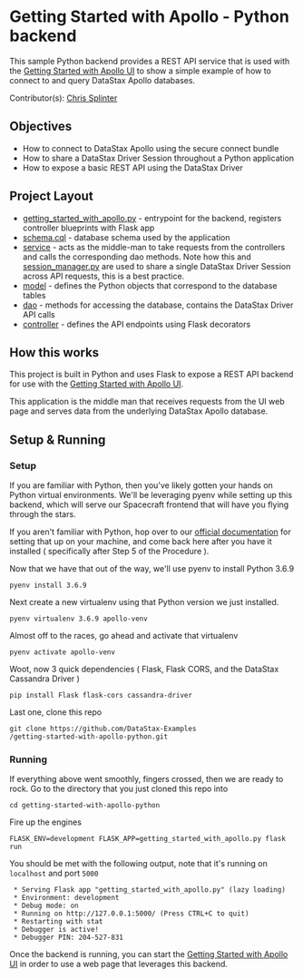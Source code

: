 # Getting Started with Apollo - Python backend

This sample Python backend provides a REST API service that is used with the [Getting Started with Apollo UI](https://github.com/DataStax-Examples/getting-started-with-apollo-ui) to show a
simple example of how to connect to and query DataStax Apollo databases.

Contributor(s): [Chris Splinter](https://github.com/csplinter)

## Objectives
- How to connect to DataStax Apollo using the secure connect bundle
- How to share a DataStax Driver Session throughout a Python application
- How to expose a basic REST API using the DataStax Driver

## Project Layout
- [getting_started_with_apollo.py](getting_started_with_apollo.py) - entrypoint for the backend, registers controller blueprints with Flask app
- [schema.cql](schema.cql) - database schema used by the application
- [service](service/) - acts as the middle-man to take requests from the controllers and calls the corresponding dao methods.
Note how this and [session_manager.py](dao/session_manager.py) are used to share a single DataStax Driver Session across API requests, this is a best practice.
- [model](model/) - defines the Python objects that correspond to the database tables
- [dao](dao/) - methods for accessing the database, contains the DataStax Driver API calls
- [controller](controller/) - defines the API endpoints using Flask decorators

## How this works
This project is built in Python and uses Flask to expose a REST API backend for use with the [Getting Started with Apollo UI](https://github.com/DataStax-Examples/getting-started-with-apollo-ui).

This application is the middle man that receives requests from the UI web page and serves data from the underlying DataStax Apollo database.

## Setup & Running

### Setup
If you are familiar with Python, then you've likely gotten your hands on Python virtual environments.
We'll be leveraging pyenv while setting up this backend, which will serve our
Spacecraft frontend that will have you flying through the stars.

If you aren't familiar with Python, hop over to our [official documentation](https://helpdocs.datastax.com/aws/dscloud/apollo/dscloudPythonDriver.html#Installingpyenv,Python,andvirtualenv)
for setting that up on your machine, and come back here after you have it installed ( specifically after Step 5 of the Procedure ).

Now that we have that out of the way, we'll use pyenv to install Python 3.6.9
```
pyenv install 3.6.9
```

Next create a new virtualenv using that Python version we just installed.

```
pyenv virtualenv 3.6.9 apollo-venv
```

Almost off to the races, go ahead and activate that virtualenv

```
pyenv activate apollo-venv
```

Woot, now 3 quick dependencies ( Flask, Flask CORS,  and the DataStax Cassandra Driver )

```
pip install Flask flask-cors cassandra-driver
```

Last one, clone this repo
```
git clone https://github.com/DataStax-Examples
/getting-started-with-apollo-python.git
```

### Running

If everything above went smoothly, fingers crossed, then we are ready to rock.
Go to the directory that you just cloned this repo into
```
cd getting-started-with-apollo-python
```

Fire up the engines
```
FLASK_ENV=development FLASK_APP=getting_started_with_apollo.py flask run
```

You should be met with the following output, note that it's running on `localhost` and port `5000`
```
 * Serving Flask app "getting_started_with_apollo.py" (lazy loading)
 * Environment: development
 * Debug mode: on
 * Running on http://127.0.0.1:5000/ (Press CTRL+C to quit)
 * Restarting with stat
 * Debugger is active!
 * Debugger PIN: 204-527-831
```

Once the backend is running, you can start the [Getting Started with Apollo UI](https://github.com/DataStax-Examples/getting-started-with-apollo-ui) in order to use a web page that leverages this backend.
